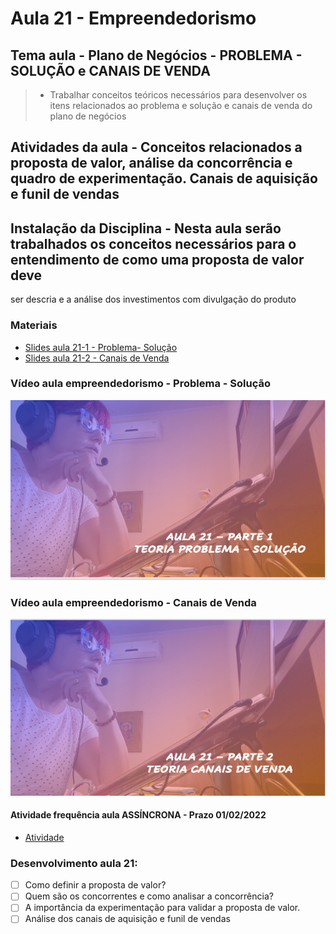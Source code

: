 # Aula 21 - Empreendedorismo
## Tema aula - Plano de Negócios - PROBLEMA - SOLUÇÃO e CANAIS DE VENDA

> * Trabalhar conceitos teóricos necessários para desenvolver os itens relacionados ao problema e solução e canais de venda do plano de negócios

## Atividades da aula - Conceitos relacionados a proposta de valor, análise da concorrência e quadro de experimentação. Canais de aquisição e funil de vendas


## Instalação da Disciplina - Nesta aula serão trabalhados os conceitos necessários para o entendimento de como uma proposta de valor deve 
ser descria e a análise dos investimentos com divulgação do produto

### Materiais

- [Slides aula 21-1 - Problema- Solução](aula_21_1_teorica_pnbox_proposta_valor.pdf)
- [Slides aula 21-2 - Canais de Venda](aula_21_2_teorica_pnbox_canais_vendas.pdf)

### Vídeo aula empreendedorismo -  Problema - Solução

[![Aula - Problema - Solução](capa_aula21_1.png)](https://youtu.be/fB7Ti9PFHnY)

### Vídeo aula empreendedorismo -  Canais de Venda

[![Aula - Problema - Solução](capa_aula21_2.png)](https://youtu.be/qq3vNQk7z4g)
  

####  Atividade frequência aula ASSÍNCRONA - Prazo 01/02/2022

- [Atividade](https://forms.gle/H7PJziZ33YXAxokq5)

### Desenvolvimento aula 21: 

- [ ] Como definir a proposta de valor?
- [ ] Quem são os concorrentes e como analisar a concorrência?
- [ ] A importância da experimentação para validar a proposta de valor.
- [ ] Análise dos canais de aquisição e funil de vendas
